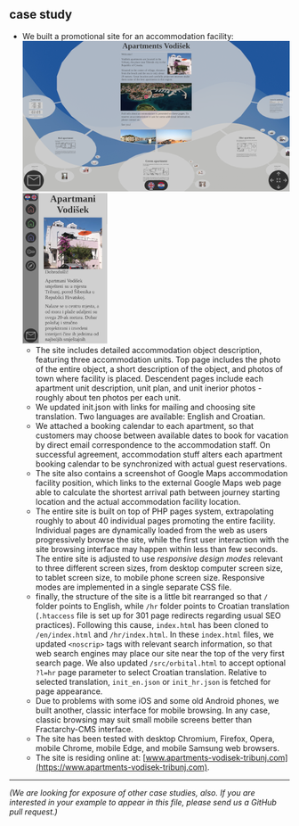 ## case study

- We built a promotional site for an accommodation facility:  
    ![](media/ssh-480-apv.png)  ![](media/ssh-152-apv.png)
    - The site includes detailed accommodation object description, featuring three accommodation units. Top page includes the photo of the entire object, a short description of the object, and photos of town where facility is placed. Descendent pages include each apartment unit description, unit plan, and unit inerior photos - roughly about ten photos per each unit.
    - We updated init.json with links for mailing and choosing site translation. Two languages are available: English and Croatian.
    - We attached a booking calendar to each apartment, so that customers may choose between available dates to book for vacation by direct email correspondence to the accommodation staff. On successful agreement, accommodation stuff alters each apartment booking calendar to be synchronized with actual guest reservations.
    - The site also contains a screenshot of Google Maps accommodation facility position, which links to the external Google Maps web page able to calculate the shortest arrival path between journey starting location and the actual accommodation facility location.
    - The entire site is built on top of PHP pages system, extrapolating roughly to about 40 individual pages promoting the entire facility. Individual pages are dynamically loaded from the web as users progressively browse the site, while the first user interaction with the site browsing interface may happen within less than few seconds. The entire site is adjusted to use *responsive design modes* relevant to three different screen sizes, from desktop computer screen size, to tablet screen size, to mobile phone screen size. Responsive modes are implemented in a single separate CSS file.
    - finally, the structure of the site is a little bit rearranged so that `/` folder points to English, while `/hr` folder points to Croatian translation (`.htaccess` file is set up for 301 page redirects regarding usual SEO practices). Following this cause, `index.html` has been cloned to `/en/index.html` and `/hr/index.html`. In these `index.html` files, we updated `<noscrip>` tags with relevant search information, so that web search engines may place our site near the top of the very first search page. We also updated `/src/orbital.html` to accept optional `?l=hr` page parameter to select Croatian translation. Relative to selected translation, `init_en.json` or `init_hr.json` is fetched for page appearance.
    - Due to problems with some iOS and some old Android phones, we built another, classic interface for mobile browsing. In any case, classic browsing may suit small mobile screens better than Fractarchy-CMS interface.
    - The site has been tested with desktop Chromium, Firefox, Opera, mobile Chrome, mobile Edge, and mobile Samsung web browsers.
    - The site is residing online at: [www.apartments-vodisek-tribunj.com](https://www.apartments-vodisek-tribunj.com).

- - -

*(We are looking for exposure of other case studies, also. If you are interested in your example to appear in this file, please send us a GitHub pull request.)*

